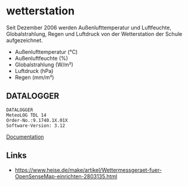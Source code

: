 # wetterstation

Seit Dezember 2006 werden Außenlufttemperatur und Luftfeuchte, Globalstrahlung, Regen und Luftdruck von der Wetterstation der Schule aufgezeichnet.

- Außenlufttemperatur  (°C)
- Außenluftfeuchte     (%)
- Globalstrahlung      (W/m²)
- Luftdruck            (hPa)
- Regen                (mm/m²) 


## DATALOGGER

```
DATALOGGER
MeteoLOG TDL 14
Order-No.:9.1740.1X.01X
Software-Version: 3.12 
```

[Documentation](docs/9.1740.xx.xxx_TDL14_V3.12_eng.pdf)

## Links

- https://www.heise.de/make/artikel/Wettermessgeraet-fuer-OpenSenseMap-einrichten-2803135.html